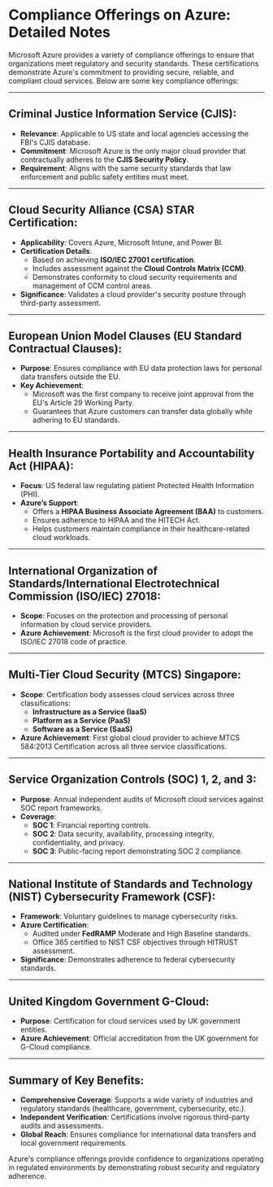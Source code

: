 # Compliance Offerings on Azure: Detailed Notes

Microsoft Azure provides a variety of compliance offerings to ensure that organizations meet regulatory and security standards. These certifications demonstrate Azure's commitment to providing secure, reliable, and compliant cloud services. Below are some key compliance offerings:

---

## **Criminal Justice Information Service (CJIS)**:
- **Relevance**: Applicable to US state and local agencies accessing the FBI's CJIS database.
- **Commitment**: Microsoft Azure is the only major cloud provider that contractually adheres to the **CJIS Security Policy**.
- **Requirement**: Aligns with the same security standards that law enforcement and public safety entities must meet.

---

## **Cloud Security Alliance (CSA) STAR Certification**:
- **Applicability**: Covers Azure, Microsoft Intune, and Power BI.
- **Certification Details**:
  - Based on achieving **ISO/IEC 27001 certification**.
  - Includes assessment against the **Cloud Controls Matrix (CCM)**.
  - Demonstrates conformity to cloud security requirements and management of CCM control areas.
- **Significance**: Validates a cloud provider's security posture through third-party assessment.

---

## **European Union Model Clauses (EU Standard Contractual Clauses)**:
- **Purpose**: Ensures compliance with EU data protection laws for personal data transfers outside the EU.
- **Key Achievement**:
  - Microsoft was the first company to receive joint approval from the EU's Article 29 Working Party.
  - Guarantees that Azure customers can transfer data globally while adhering to EU standards.

---

## **Health Insurance Portability and Accountability Act (HIPAA)**:
- **Focus**: US federal law regulating patient Protected Health Information (PHI).
- **Azure’s Support**:
  - Offers a **HIPAA Business Associate Agreement (BAA)** to customers.
  - Ensures adherence to HIPAA and the HITECH Act.
  - Helps customers maintain compliance in their healthcare-related cloud workloads.

---

## **International Organization of Standards/International Electrotechnical Commission (ISO/IEC) 27018**:
- **Scope**: Focuses on the protection and processing of personal information by cloud service providers.
- **Azure Achievement**: Microsoft is the first cloud provider to adopt the ISO/IEC 27018 code of practice.

---

## **Multi-Tier Cloud Security (MTCS) Singapore**:
- **Scope**: Certification body assesses cloud services across three classifications:
  - **Infrastructure as a Service (IaaS)**
  - **Platform as a Service (PaaS)**
  - **Software as a Service (SaaS)**
- **Azure Achievement**: First global cloud provider to achieve MTCS 584:2013 Certification across all three service classifications.

---

## **Service Organization Controls (SOC) 1, 2, and 3**:
- **Purpose**: Annual independent audits of Microsoft cloud services against SOC report frameworks.
- **Coverage**:
  - **SOC 1**: Financial reporting controls.
  - **SOC 2**: Data security, availability, processing integrity, confidentiality, and privacy.
  - **SOC 3**: Public-facing report demonstrating SOC 2 compliance.

---

## **National Institute of Standards and Technology (NIST) Cybersecurity Framework (CSF)**:
- **Framework**: Voluntary guidelines to manage cybersecurity risks.
- **Azure Certification**:
  - Audited under **FedRAMP** Moderate and High Baseline standards.
  - Office 365 certified to NIST CSF objectives through HITRUST assessment.
- **Significance**: Demonstrates adherence to federal cybersecurity standards.

---

## **United Kingdom Government G-Cloud**:
- **Purpose**: Certification for cloud services used by UK government entities.
- **Azure Achievement**: Official accreditation from the UK government for G-Cloud compliance.

---

## Summary of Key Benefits:
- **Comprehensive Coverage**: Supports a wide variety of industries and regulatory standards (healthcare, government, cybersecurity, etc.).
- **Independent Verification**: Certifications involve rigorous third-party audits and assessments.
- **Global Reach**: Ensures compliance for international data transfers and local government requirements.

Azure's compliance offerings provide confidence to organizations operating in regulated environments by demonstrating robust security and regulatory adherence.
